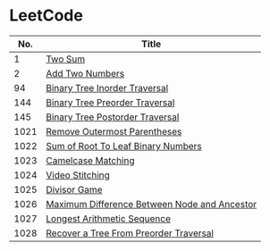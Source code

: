 # LeetCode

|No.|Title|
| - | - |
| 1 | [Two Sum](code/two_sum.cpp) |
| 2 | [Add Two Numbers](code/add_two_numbers.cpp) |
| 94 | [Binary Tree Inorder Traversal](code/binary_tree_inorder_traversal.cpp) |
| 144 | [Binary Tree Preorder Traversal](code/binary_tree_preorder_traversal.cpp) |
| 145 | [Binary Tree Postorder Traversal](code/binary_tree_postorder_traversal.cpp) |
| 1021 | [Remove Outermost Parentheses](code/remove_outermost_parentheses.cpp)
| 1022 | [Sum of Root To Leaf Binary Numbers](code/sum_of_root_to_leaf_binary_numbers.cpp) |
| 1023 | [Camelcase Matching](code/camelcase_matching.cpp)
| 1024 | [Video Stitching](code/video_stitching.cpp) |
| 1025 | [Divisor Game](code/divisor-game.cpp) |
| 1026 | [Maximum Difference Between Node and Ancestor](code/maximum-difference-between-node-and-ancestor.cpp) |
| 1027 | [Longest Arithmetic Sequence](code/longest-arithmetic-sequence.cpp) |
| 1028 | [Recover a Tree From Preorder Traversal](code/recover-a-tree-from-preorder-traversal.cpp) |


